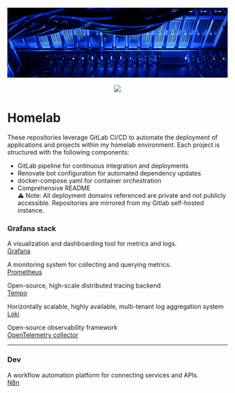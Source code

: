 ![Homelab Banner](homelab-banner.png)

<p align="center">
  <a href="https://skillicons.dev">
    <img src="https://skillicons.dev/icons?i=java,spring,angular,ts,postgres,docker,kubernetes,gitlab,tailwind" />
  </a>
</p>

# Homelab 
These repositories leverage GitLab CI/CD to automate the deployment of applications and projects within my homelab environment. Each project is structured with the following components:
- GitLab pipeline for continuous integration and deployments
- Renovate bot configuration for automated dependency updates
- docker-compose.yaml for container orchestration
- Comprehensive README<br>
⚠️ Note: All deployment domains referenced are private and not publicly accessible. 
Repositories are mirrored from my Gitlab self-hosted instance.

### Grafana stack

A visualization and dashboarding tool for metrics and logs.<br>
[Grafana](https://github.com/margusmuru/homelab-grafana)

A monitoring system for collecting and querying metrics.  <br>
[Prometheus](https://github.com/margusmuru/homelab-prometheus)

Open-source, high-scale distributed tracing backend<br>
[Tempo](https://github.com/margusmuru/homelab-tempo)

Horizontally scalable, highly available, multi-tenant log aggregation system<br>
[Loki](https://github.com/margusmuru/homelab-loki)

Open-source observability framework<br>
[OpenTelemetry collector](https://github.com/margusmuru/homelab-opentelemetry)

---

### Dev

A workflow automation platform for connecting services and APIs.  
[N8n](https://github.com/margusmuru/homelab-n8n)